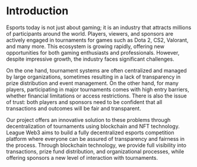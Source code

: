 # Introduction

Esports today is not just about gaming; it is an industry that attracts millions of participants around the world. Players, viewers, and sponsors are actively engaged in tournaments for games such as Dota 2, CS2, Valorant, and many more. This ecosystem is growing rapidly, offering new opportunities for both gaming enthusiasts and professionals. However, despite impressive growth, the industry faces significant challenges.

On the one hand, tournament systems are often centralized and managed by large organizations, sometimes resulting in a lack of transparency in prize distribution and event management. On the other hand, for many players, participating in major tournaments comes with high entry barriers, whether financial limitations or access restrictions. There is also the issue of trust: both players and sponsors need to be confident that all transactions and outcomes will be fair and transparent.

Our project offers an innovative solution to these problems through decentralization of tournaments using blockchain and NFT technology. League Web3 aims to build a fully decentralized esports competition platform where everyone can be assured of transparency and fairness in the process. Through blockchain technology, we provide full visibility into transactions, prize fund distribution, and organizational processes, while offering sponsors a new level of interaction with tournaments.
